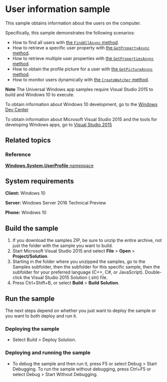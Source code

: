 ﻿<!---
  category: IdentitySecurityAndEncryption
  samplefwlink: http://go.microsoft.com/fwlink/p/?LinkId=620617&clcid=0x409
--->

# User information sample

This sample obtains information about the users on the computer.

Specifically, this sample demonstrates the following scenarios:

- How to find all users with [the `FindAllAsync` method](https://msdn.microsoft.com/library/windows/apps/windows.system.user.findallasync.aspx).
- How to retrieve a specific user property with [the `GetPropertyAsync` method](https://msdn.microsoft.com/library/windows/apps/windows.system.user.getpropertyasync.aspx).
- How to retrieve multiple user properties with [the `GetPropertiesAsync` method](https://msdn.microsoft.com/library/windows/apps/dn996552.aspx).
- How to obtain the profile picture for a user with [the `GetPictureAsync` method](https://msdn.microsoft.com/library/windows/apps/windows.system.user.getpictureasync.aspx).
- How to monitor users dynamically with [the `CreateWatcher` method](https://msdn.microsoft.com/library/windows/apps/windows.system.user.createwatcher.aspx).

**Note** The Universal Windows app samples require Visual Studio 2015 to build and Windows 10 to execute.
 
To obtain information about Windows 10 development, go to the [Windows Dev Center](https://dev.windows.com)

To obtain information about Microsoft Visual Studio 2015 and the tools for developing Windows apps, go to [Visual Studio 2015](http://go.microsoft.com/fwlink/?LinkID=532422)

## Related topics

### Reference

[**Windows.System.UserProfile** namespace](http://msdn.microsoft.com/library/windows/apps/br241881)

## System requirements

**Client:** Windows 10

**Server:** Windows Server 2016 Technical Preview

**Phone:** Windows 10

## Build the sample

1. If you download the samples ZIP, be sure to unzip the entire archive, not just the folder with the sample you want to build. 
2. Start Microsoft Visual Studio 2015 and select **File** \> **Open** \> **Project/Solution**.
3. Starting in the folder where you unzipped the samples, go to the Samples subfolder, then the subfolder for this specific sample, then the subfolder for your preferred language (C++, C#, or JavaScript). Double-click the Visual Studio 2015 Solution (.sln) file.
4. Press Ctrl+Shift+B, or select **Build** \> **Build Solution**.

## Run the sample

The next steps depend on whether you just want to deploy the sample or you want to both deploy and run it.

### Deploying the sample

- Select Build > Deploy Solution. 

### Deploying and running the sample

- To debug the sample and then run it, press F5 or select Debug >  Start Debugging. To run the sample without debugging, press Ctrl+F5 or select Debug > Start Without Debugging. 

